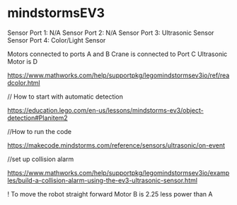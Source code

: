 # mindstormsEV3

Sensor Port 1: N/A
Sensor Port 2: N/A
Sensor Port 3: Ultrasonic Sensor
Sensor Port 4: Color/Light Sensor

Motors connected to ports A and B
Crane is connected to Port C
Ultrasonic Motor is D


https://www.mathworks.com/help/supportpkg/legomindstormsev3io/ref/readcolor.html


// How to start with automatic detection

https://education.lego.com/en-us/lessons/mindstorms-ev3/object-detection#Planitem2

//How to run the code

https://makecode.mindstorms.com/reference/sensors/ultrasonic/on-event

//set up collision alarm

https://www.mathworks.com/help/supportpkg/legomindstormsev3io/examples/build-a-collision-alarm-using-the-ev3-ultrasonic-sensor.html

! To move the robot straight forward Motor B is 2.25 less power than A
